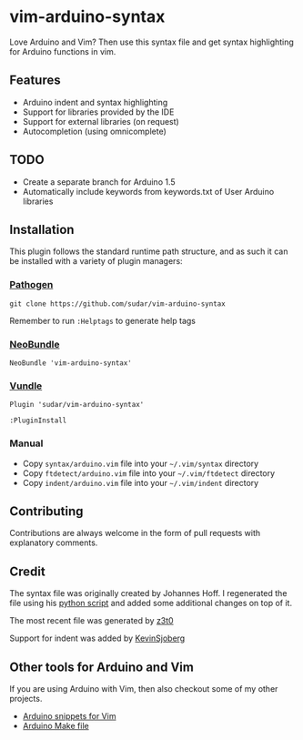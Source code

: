 vim-arduino-syntax
===================

Love Arduino and Vim? Then use this syntax file and get syntax highlighting for Arduino functions in vim.

## Features

- Arduino indent and syntax highlighting
- Support for libraries provided by the IDE
- Support for external libraries (on request)
- Autocompletion (using omnicomplete)

## TODO

- Create a separate branch for Arduino 1.5
- Automatically include keywords from keywords.txt of User Arduino libraries

## Installation

This plugin follows the standard runtime path structure, and as such it can be installed with a variety of plugin managers:

### [Pathogen](https://github.com/tpope/vim-pathogen)

```
git clone https://github.com/sudar/vim-arduino-syntax
```

Remember to run `:Helptags` to generate help tags

### [NeoBundle](https://github.com/Shougo/neobundle.vim)

```
NeoBundle 'vim-arduino-syntax'
```

### [Vundle](https://github.com/gmarik/Vundle.vim)

```
Plugin 'sudar/vim-arduino-syntax'

:PluginInstall
```

###  Manual

- Copy `syntax/arduino.vim` file into your `~/.vim/syntax` directory
- Copy `ftdetect/arduino.vim` file into your `~/.vim/ftdetect` directory
- Copy `indent/arduino.vim` file into your `~/.vim/indent` directory

## Contributing

Contributions are always welcome in the form of pull requests with explanatory comments.

## Credit

The syntax file was originally created by Johannes Hoff. I regenerated the file using his [python script](https://bitbucket.org/johannes/arduino-vim-syntax) and added some additional changes on top of it.

The most recent file was generated by [z3t0](https://github.com/z3t0)

Support for indent was added by [KevinSjoberg](https://github.com/KevinSjoberg)

## Other tools for Arduino and Vim

If you are using Arduino with Vim, then also checkout some of my other projects.

- [Arduino snippets for Vim](https://github.com/sudar/vim-arduino-snippets)
- [Arduino Make file](https://github.com/sudar/Arduino-Makefile)
